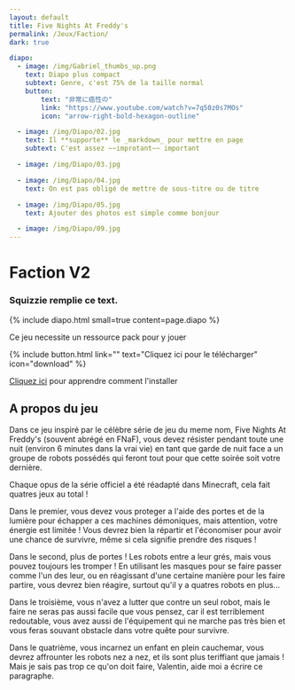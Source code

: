 ```yaml
---
layout: default
title: Five Nights At Freddy's
permalink: /Jeux/Faction/
dark: true

diapo:
  - image: /img/Gabriel_thumbs_up.png
    text: Diapo plus compact
    subtext: Genre, c'est 75% de la taille normal
    button:
        text: "非常に癌性の"
        link: "https://www.youtube.com/watch?v=7q50z0s7MOs"
        icon: "arrow-right-bold-hexagon-outline"

  - image: /img/Diapo/02.jpg
    text: Il **supporte** le _markdown_ pour mettre en page
    subtext: C'est assez ~~improtant~~ important

  - image: /img/Diapo/03.jpg

  - image: /img/Diapo/04.jpg
    text: On est pas obligé de mettre de sous-titre ou de titre

  - image: /img/Diapo/05.jpg
    text: Ajouter des photos est simple comme bonjour

  - image: /img/Diapo/09.jpg
---
```


# Faction V2
### Squizzie remplie ce text.

{% include diapo.html small=true content=page.diapo %}


Ce jeu necessite un ressource pack pour y jouer

{% include button.html link="" text="Cliquez ici pour le télécharger" icon="download" %}

[Cliquez ici](http://example.org) pour apprendre comment l'installer

## A propos du jeu

Dans ce jeu inspiré par le célèbre série de jeu du meme nom, Five Nights At Freddy's (souvent abrégé en FNaF), vous devez résister pendant toute une nuit (environ 6 minutes dans la vrai vie) en tant que garde de nuit face a un groupe de robots possédés qui feront tout pour que cette soirée soit votre dernière.

Chaque opus de la série officiel a été réadapté dans Minecraft, cela fait quatres jeux au total !

Dans le premier, vous devez vous proteger a l'aide des portes et de la lumière pour échapper a ces machines démoniques, mais attention, votre énergie est limitée ! Vous devrez bien la répartir et l'économiser pour avoir une chance de survivre, même si cela signifie prendre des risques !

Dans le second, plus de portes ! Les robots entre a leur grés, mais vous pouvez toujours les tromper ! En utilisant les masques pour se faire passer comme l'un des leur, ou en réagissant d'une certaine manière pour les faire partire, vous devrez bien réagire, surtout qu'il y a quatres robots en plus...

Dans le troisième, vous n'avez a lutter que contre un seul robot, mais le faire ne seras pas aussi facile que vous pensez, car il est terriblement redoutable, vous avez aussi de l'équipement qui ne marche pas très bien et vous feras souvant obstacle dans votre quête pour survivre.

Dans le quatrième, vous incarnez un enfant en plein cauchemar, vous devrez affrounter les robots nez a nez, et ils sont plus teriffiant que jamais ! Mais je sais pas trop ce qu'on doit faire, Valentin, aide moi a écrire ce paragraphe.

